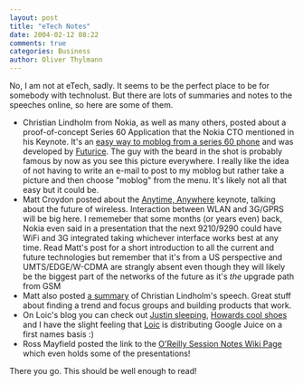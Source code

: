 ```yaml
---
layout: post
title: "eTech Notes"
date: 2004-02-12 08:22
comments: true
categories: Business
author: Oliver Thylmann
---
```



No, I am not at eTech, sadly. It seems to be the perfect place to be for somebody with technolust. But there are lots of summaries and notes to the speeches online, so here are some of them.

* Christian Lindholm from Nokia, as well as many others, posted about a proof-of-concept Series 60 Application that the Nokia CTO mentioned in his Keynote. It's an [easy way to moblog from a series 60 phone](http://www.christianlindholm.com/christianlindholm/2004/02/blogging_via_at.html) and was developed by [Futurice](http://www.futurice.fi/). The guy with the beard in the shot is probably famous by now as you see this picture everywhere. I really like the idea of not having to write an e-mail to post to my moblog but rather take a picture and then choose &quot;moblog&quot; from the menu. It's likely not all that easy but it could be.
* Matt Croydon posted about the [Anytime, Anywhere](http://postneo.com/2004/02/11.html#a3283) keynote, talking about the future of wireless. Interaction between WLAN and 3G/GPRS will be big here. I rememeber that some months (or years even) back, Nokia even said in a presentation that the next 9210/9290 could have WiFi and 3G integrated taking whichever interface works best at any time. Read Matt's post for a short introduction to all the current and future technologies but remember that it's from a US perspective and UMTS/EDGE/W-CDMA are strangly absent even though they will likely be the biggest part of the networks of the future as it's _the_ upgrade path from GSM
* Matt also posted [a summary](http://postneo.com/2004/02/11.html#a3284) of Christian Lindholm's speech. Great stuff about finding a trend and focus groups and building products that work.
* On Loic's blog you can check out [Justin sleeping](http://www.u-blog.net/loic/note/57213), [Howards cool shoes](http://www.u-blog.net/loic/note/57214) and I have the slight feeling that [Loic](http://www.u-blog.net/loic) is distributing Google Juice on a first names basis :)
* Ross Mayfield posted the link to the [O'Reilly Session Notes Wiki Page](http://wiki.oreillynet.com/etech/pub?SessionNotes) which even holds some of the presentations!

There you go. This should be well enough to read!


